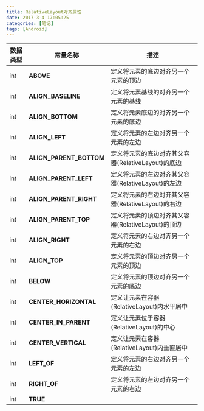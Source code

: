 ```yaml
---
title: RelativeLayout对齐属性
date: 2017-3-4 17:05:25
categories: [笔记]
tags: [Android]
---
```

| 数据类型 | 常量名称                    | 描述                                |
| ---- | ----------------------- | --------------------------------- |
| int  | **ABOVE**               | 定义将元素的底边对齐另一个元素的顶边                |
| int  | **ALIGN_BASELINE**      | 定义将元素基线的对齐另一个元素的基线                |
| int  | **ALIGN_BOTTOM**        | 定义将元素底边的对齐另一个元素的底边                |
| int  | **ALIGN_LEFT**          | 定义将元素的左边对齐另一个元素的左边                |
| int  | **ALIGN_PARENT_BOTTOM** | 定义将元素的底边对齐其父容器(RelativeLayout)的底边 |
| int  | **ALIGN_PARENT_LEFT**   | 定义将元素的左边对齐其父容器(RelativeLayout)的左边 |
| int  | **ALIGN_PARENT_RIGHT**  | 定义将元素的右边对齐其父容器(RelativeLayout)的右边 |
| int  | **ALIGN_PARENT_TOP**    | 定义将元素的顶边对齐其父容器(RelativeLayout)的顶边 |
| int  | **ALIGN_RIGHT**         | 定义将元素的右边对齐另一个元素的右边                |
| int  | **ALIGN_TOP**           | 定义将元素的顶边对齐另一个元素的顶边                |
| int  | **BELOW**               | 定义将元素的顶边对齐另一个元素的底边                |
| int  | **CENTER_HORIZONTAL**   | 定义让元素在容器(RelativeLayout)内水平居中     |
| int  | **CENTER_IN_PARENT**    | 定义让元素位于容器(RelativeLayout)的中心      |
| int  | **CENTER_VERTICAL**     | 定义让元素在容器(RelativeLayout)内垂直居中     |
| int  | **LEFT_OF**             | 定义将元素的右边对齐另一个元素的左边                |
| int  | **RIGHT_OF**            | 定义将元素的左边对齐另一个元素的右边                |
| int  | **TRUE**                |                                   |